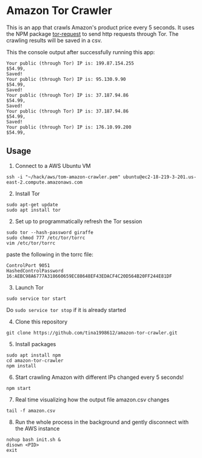 # Amazon Tor Crawler

This is an app that crawls Amazon's product price every 5 seconds. It uses the NPM package [tor-request](https://github.com/talmobi/tor-request) to send http requests through Tor. The crawling results will be saved in a csv.

This the console output after successfully running this app:

```
Your public (through Tor) IP is: 199.87.154.255
$54.99,
Saved!
Your public (through Tor) IP is: 95.130.9.90
$54.99,
Saved!
Your public (through Tor) IP is: 37.187.94.86
$54.99,
Saved!
Your public (through Tor) IP is: 37.187.94.86
$54.99,
Saved!
Your public (through Tor) IP is: 176.10.99.200
$54.99,
```

## Usage

1. Connect to a AWS Ubuntu VM

```
ssh -i "~/hack/aws/tom-amazon-crawler.pem" ubuntu@ec2-18-219-3-201.us-east-2.compute.amazonaws.com
```

2. Install Tor

```
sudo apt-get update
sudo apt install tor
```

2. Set up to programmatically refresh the Tor session

```
sudo tor --hash-password giraffe
sudo chmod 777 /etc/tor/torrc
vim /etc/tor/torrc
```

paste the following in the torrc file:

```
ControlPort 9051
HashedControlPassword 16:AEBC98A6777A318660659EC88648EF43EDACF4C20D564B20FF244E81DF
```

3. Launch Tor

```
sudo service tor start
```

Do `sudo service tor stop` if it is already started

4. Clone this repository

```
git clone https://github.com/tina1998612/amazon-tor-crawler.git
```

5. Install packages

```
sudo apt install npm
cd amazon-tor-crawler
npm install
```

6. Start crawling Amazon with different IPs changed every 5 seconds!

```
npm start
```

7. Real time visualizing how the output file amazon.csv changes

```
tail -f amazon.csv
```

8. Run the whole process in the background and gently disconnect with the AWS instance

```
nohup bash init.sh &
disown <PID>
exit
```

